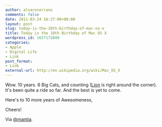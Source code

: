 ```yaml
---
author: alvaroserrano
comments: false
date: 2011-03-24 16:37:00+00:00
layout: post
slug: today-is-the-10th-birthday-of-mac-os-x
title: Today is the 10th Birthday of Mac OS X
wordpress_id: 1637172049
categories:
- Apple
- Digital Life
- Link
post_format:
- Link
external-url: http://en.wikipedia.org/wiki/Mac_OS_X
---
```


Wow. 10 years. 6 Big Cats, and counting ([Lion](http://www.apple.com/macosx/lion/) is right around the corner). It's been quite a ride so far. And the best is yet to come.

Here's to 10 more years of Awesomeness,

Cheers!

Via [@mantia](https://twitter.com/mantia/status/50953500292681728).
